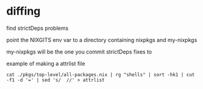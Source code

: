 # diffing
find strictDeps problems


point the NIXGITS env var to a directory containing nixpkgs and my-nixpkgs

my-nixpkgs will be the one you commit strictDeps fixes to



example of making a attrlist file

```
cat ./pkgs/top-level/all-packages.nix | rg "shells" | sort -hk1 | cut -f1 -d '=' | sed 's/  //' > attrlist
```
